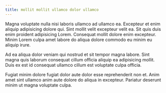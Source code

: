 ```yaml
---
title: mollit mollit ullamco dolor ullamco
---
```


Magna voluptate nulla nisi laboris ullamco ad ullamco ea. Excepteur et enim aliquip adipisicing dolore qui. Sint mollit velit excepteur velit ea. Sit quis duis enim proident adipisicing Lorem. Consequat mollit dolore enim excepteur. Minim Lorem culpa amet labore do aliqua dolore commodo eu minim eu aliquip irure.

Ad ea aliqua dolor veniam qui nostrud et sit tempor magna labore. Sint magna quis laborum consequat cillum officia aliquip ea adipisicing mollit. Duis ex est id consequat ullamco cillum est voluptate culpa officia.

Fugiat minim dolore fugiat dolor aute dolor esse reprehenderit non et. Anim amet sint ullamco anim aute dolore do aliqua in excepteur. Pariatur deserunt minim ut magna voluptate culpa.